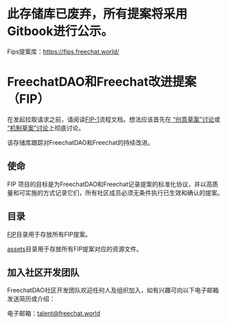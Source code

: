 # 此存储库已废弃，所有提案将采用Gitbook进行公示。

Fips提案库：https://fips.freechat.world/

# FreechatDAO和Freechat改进提案（FIP）
在发起拉取请求之前，请阅读[FIP-1](./FIP/fip-1.md)流程文档。想法应该首先在[ “创意草案”讨论](https://github.com/FreeChatDevelopment/FIPs/discussions/categories/%E5%88%9B%E6%84%8F%E8%8D%89%E6%A1%88)或[ “机制草案”讨论](https://github.com/FreeChatDevelopment/FIPs/discussions/categories/%E6%9C%BA%E5%88%B6%E8%8D%89%E6%A1%88)上彻底讨论。

该存储库跟踪对FreechatDAO和Freechat的持续改进。

## 使命

FIP 项目的目标是为FreechatDAO和Freechat记录提案的标准化协议，并以高质量和可实施的方式记录它们，所有社区成员必须无条件执行已生效和确认的提案。

## 目录

[FIP](https://github.com/FreeChatDevelopment/FIPs/tree/main/FIP)目录用于存放所有FIP提案。

[assets](https://github.com/FreeChatDevelopment/FIPs/tree/main/assets)目录用于存放所有FIP提案对应的资源文件。

## 加入社区开发团队

FreechatDAO社区开发团队欢迎任何人及组织加入，如有兴趣可向以下电子邮箱发送简历或介绍：

电子邮箱：talent@freechat.world
